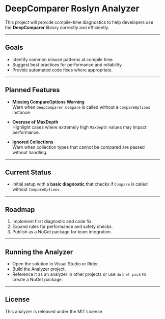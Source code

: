 ﻿# DeepComparer Roslyn Analyzer

This project will provide compile-time diagnostics to help developers use the **DeepComparer** library correctly and efficiently.

---

## Goals
- Identify common misuse patterns at compile time.
- Suggest best practices for performance and reliability.
- Provide automated code fixes where appropriate.

---

## Planned Features
- **Missing CompareOptions Warning**  
  Warn when `DeepComparer.Compare` is called without a `CompareOptions` instance.

- **Overuse of MaxDepth**  
  Highlight cases where extremely high `MaxDepth` values may impact performance.

- **Ignored Collections**  
  Warn when collection types that cannot be compared are passed without handling.

---

## Current Status
- Initial setup with a **basic diagnostic** that checks if `Compare` is called without `CompareOptions`.

---

## Roadmap
1. Implement first diagnostic and code fix.
2. Expand rules for performance and safety checks.
3. Publish as a NuGet package for team integration.

---

## Running the Analyzer
- Open the solution in Visual Studio or Rider.
- Build the Analyzer project.
- Reference it as an analyzer in other projects or use `dotnet pack` to create a NuGet package.

---

## License
This analyzer is released under the MIT License.
